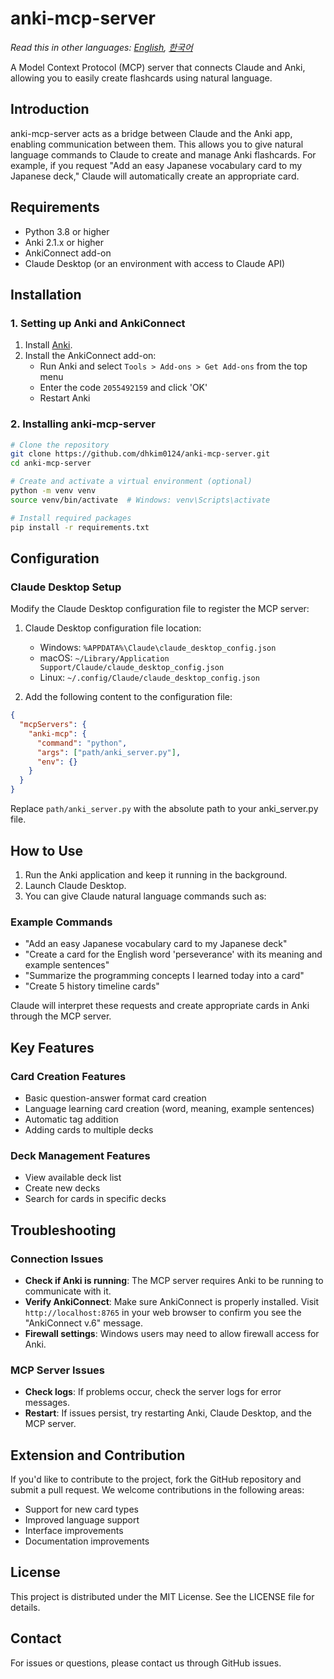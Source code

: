 # anki-mcp-server

*Read this in other languages: [English](README.md), [한국어](docs/README_KO.md)*

A Model Context Protocol (MCP) server that connects Claude and Anki, allowing you to easily create flashcards using natural language.

## Introduction

anki-mcp-server acts as a bridge between Claude and the Anki app, enabling communication between them. This allows you to give natural language commands to Claude to create and manage Anki flashcards. For example, if you request "Add an easy Japanese vocabulary card to my Japanese deck," Claude will automatically create an appropriate card.

## Requirements

- Python 3.8 or higher
- Anki 2.1.x or higher
- AnkiConnect add-on
- Claude Desktop (or an environment with access to Claude API)

## Installation

### 1. Setting up Anki and AnkiConnect

1. Install [Anki](https://apps.ankiweb.net/).
2. Install the AnkiConnect add-on:
   - Run Anki and select `Tools > Add-ons > Get Add-ons` from the top menu
   - Enter the code `2055492159` and click 'OK'
   - Restart Anki

### 2. Installing anki-mcp-server

```bash
# Clone the repository
git clone https://github.com/dhkim0124/anki-mcp-server.git
cd anki-mcp-server

# Create and activate a virtual environment (optional)
python -m venv venv
source venv/bin/activate  # Windows: venv\Scripts\activate

# Install required packages
pip install -r requirements.txt
```

## Configuration

### Claude Desktop Setup

Modify the Claude Desktop configuration file to register the MCP server:

1. Claude Desktop configuration file location:
   - Windows: `%APPDATA%\Claude\claude_desktop_config.json`
   - macOS: `~/Library/Application Support/Claude/claude_desktop_config.json`
   - Linux: `~/.config/Claude/claude_desktop_config.json`

2. Add the following content to the configuration file:

```json
{
  "mcpServers": {
    "anki-mcp": {
      "command": "python",
      "args": ["path/anki_server.py"],
      "env": {}
    }
  }
}
```

Replace `path/anki_server.py` with the absolute path to your anki_server.py file.

## How to Use

1. Run the Anki application and keep it running in the background.
2. Launch Claude Desktop.
3. You can give Claude natural language commands such as:

### Example Commands

- "Add an easy Japanese vocabulary card to my Japanese deck"
- "Create a card for the English word 'perseverance' with its meaning and example sentences"
- "Summarize the programming concepts I learned today into a card"
- "Create 5 history timeline cards"

Claude will interpret these requests and create appropriate cards in Anki through the MCP server.

## Key Features

### Card Creation Features

- Basic question-answer format card creation
- Language learning card creation (word, meaning, example sentences)
- Automatic tag addition
- Adding cards to multiple decks

### Deck Management Features

- View available deck list
- Create new decks
- Search for cards in specific decks

## Troubleshooting

### Connection Issues

- **Check if Anki is running**: The MCP server requires Anki to be running to communicate with it.
- **Verify AnkiConnect**: Make sure AnkiConnect is properly installed. Visit `http://localhost:8765` in your web browser to confirm you see the "AnkiConnect v.6" message.
- **Firewall settings**: Windows users may need to allow firewall access for Anki.

### MCP Server Issues

- **Check logs**: If problems occur, check the server logs for error messages.
- **Restart**: If issues persist, try restarting Anki, Claude Desktop, and the MCP server.

## Extension and Contribution

If you'd like to contribute to the project, fork the GitHub repository and submit a pull request. We welcome contributions in the following areas:

- Support for new card types
- Improved language support
- Interface improvements
- Documentation improvements

## License

This project is distributed under the MIT License. See the LICENSE file for details.

## Contact

For issues or questions, please contact us through GitHub issues.
